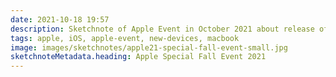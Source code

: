 ```yaml
---
date: 2021-10-18 19:57
description: Sketchnote of Apple Event in October 2021 about release of AirPods 3rd generation, new M1 Pro and M1 Max chip and new MacBook Pro
tags: apple, iOS, apple-event, new-devices, macbook
image: images/sketchnotes/apple21-special-fall-event-small.jpg
sketchnoteMetadata.heading: Apple Special Fall Event 2021
---
```

